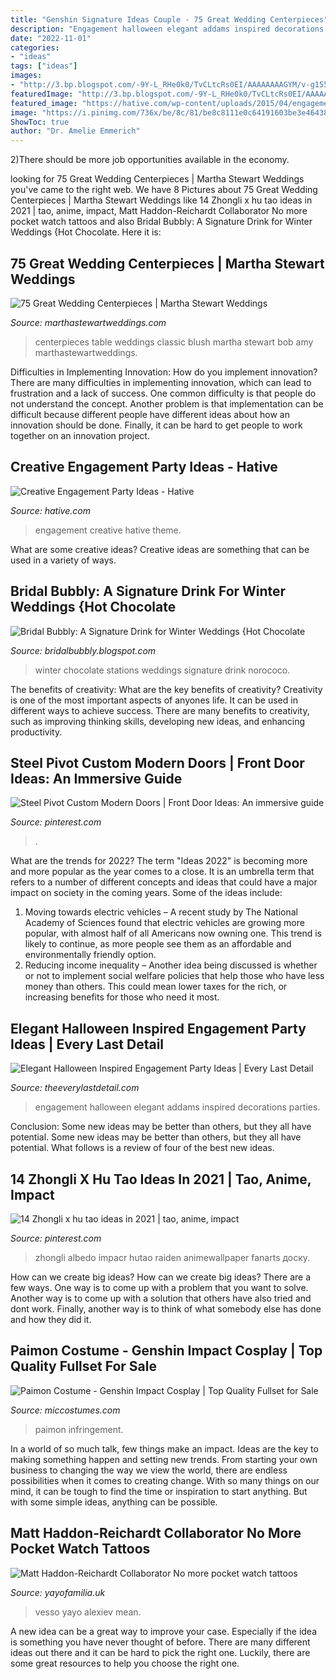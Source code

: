 ```yaml
---
title: "Genshin Signature Ideas Couple - 75 Great Wedding Centerpieces"
description: "Engagement halloween elegant addams inspired decorations parties"
date: "2022-11-01"
categories:
- "ideas"
tags: ["ideas"]
images:
- "http://3.bp.blogspot.com/-9Y-L_RHe0k0/TvCLtcRs0EI/AAAAAAAAGYM/v-g155Ndl2k/s1600/HotChoc3.png"
featuredImage: "http://3.bp.blogspot.com/-9Y-L_RHe0k0/TvCLtcRs0EI/AAAAAAAAGYM/v-g155Ndl2k/s1600/HotChoc3.png"
featured_image: "https://hative.com/wp-content/uploads/2015/04/engagement-party-ideas/engagement-party-ideas.jpg"
image: "https://i.pinimg.com/736x/be/8c/81/be8c8111e0c64191603be3e46438f750.jpg"
ShowToc: true
author: "Dr. Amelie Emmerich"
---
```



2)There should be more job opportunities available in the economy. 

	

		
looking for 75 Great Wedding Centerpieces | Martha Stewart Weddings you've came to the right web. We have 8 Pictures about 75 Great Wedding Centerpieces | Martha Stewart Weddings like 14 Zhongli x hu tao ideas in 2021 | tao, anime, impact, Matt Haddon-Reichardt Collaborator No more pocket watch tattoos and also Bridal Bubbly: A Signature Drink for Winter Weddings {Hot Chocolate. Here it is:
		
    
## 75 Great Wedding Centerpieces | Martha Stewart Weddings

<img loading=lazy src="https://assets.marthastewartweddings.com/styles/wmax-520-highdpi/d39/amy-bob-wedding-table-0753-s111884-0715/amy-bob-wedding-table-0753-s111884-0715_vert.jpg?itok=CMJQhw4L" onerror="this.onerror=null;this.src='https://tse3.mm.bing.net/th?id=OIP.qpzvwDQpf-NMJq2mAaBAFwHaJQ&amp;pid=15.1';" alt="75 Great Wedding Centerpieces | Martha Stewart Weddings">

_Source: marthastewartweddings.com_

>centerpieces table weddings classic blush martha stewart bob amy marthastewartweddings. 

	

Difficulties in Implementing Innovation: How do you implement innovation?
There are many difficulties in implementing innovation, which can lead to frustration and a lack of success. One common difficulty is that people do not understand the concept. Another problem is that implementation can be difficult because different people have different ideas about how an innovation should be done. Finally, it can be hard to get people to work together on an innovation project.

    
## Creative Engagement Party Ideas - Hative

<img loading=lazy src="https://hative.com/wp-content/uploads/2015/04/engagement-party-ideas/engagement-party-ideas.jpg" onerror="this.onerror=null;this.src='https://tse1.mm.bing.net/th?id=OIP.711jK-YYMKIVnnOlxjMGSAHaO0&amp;pid=15.1';" alt="Creative Engagement Party Ideas - Hative">

_Source: hative.com_

>engagement creative hative theme. 

	

What are some creative ideas?
Creative ideas are something that can be used in a variety of ways.

    
## Bridal Bubbly: A Signature Drink For Winter Weddings {Hot Chocolate

<img loading=lazy src="http://3.bp.blogspot.com/-9Y-L_RHe0k0/TvCLtcRs0EI/AAAAAAAAGYM/v-g155Ndl2k/s1600/HotChoc3.png" onerror="this.onerror=null;this.src='https://tse4.mm.bing.net/th?id=OIP.QPdZjMmqY48In6OShM5f4gHaOu&amp;pid=15.1';" alt="Bridal Bubbly: A Signature Drink for Winter Weddings {Hot Chocolate">

_Source: bridalbubbly.blogspot.com_

>winter chocolate stations weddings signature drink norococo. 

	

The benefits of creativity: What are the key benefits of creativity?
Creativity is one of the most important aspects of anyones life. It can be used in different ways to achieve success. There are many benefits to creativity, such as improving thinking skills, developing new ideas, and enhancing productivity.

    
## Steel Pivot Custom Modern Doors | Front Door Ideas: An Immersive Guide

<img loading=lazy src="https://i.pinimg.com/736x/be/8c/81/be8c8111e0c64191603be3e46438f750.jpg" onerror="this.onerror=null;this.src='https://tse4.mm.bing.net/th?id=OIP.3KE2WjV8-fHcHhsXVS_QHwHaNK&amp;pid=15.1';" alt="Steel Pivot Custom Modern Doors | Front Door Ideas: An immersive guide">

_Source: pinterest.com_

>. 

	

What are the trends for 2022?
The term "Ideas 2022" is becoming more and more popular as the year comes to a close. It is an umbrella term that refers to a number of different concepts and ideas that could have a major impact on society in the coming years. Some of the ideas include: 
1) Moving towards electric vehicles – A recent study by The National Academy of Sciences found that electric vehicles are growing more popular, with almost half of all Americans now owning one. This trend is likely to continue, as more people see them as an affordable and environmentally friendly option. 
2) Reducing income inequality – Another idea being discussed is whether or not to implement social welfare policies that help those who have less money than others. This could mean lower taxes for the rich, or increasing benefits for those who need it most.

    
## Elegant Halloween Inspired Engagement Party Ideas | Every Last Detail

<img loading=lazy src="https://s3-us-east-2.amazonaws.com/eldmedia/wp-content/uploads/2013/10/Halloween-Inspired-Engagement-Party-Ideas_0023-1.jpg" onerror="this.onerror=null;this.src='https://tse2.mm.bing.net/th?id=OIP.fTsL-0BGNiaBI4VrI0NOZQHaLF&amp;pid=15.1';" alt="Elegant Halloween Inspired Engagement Party Ideas | Every Last Detail">

_Source: theeverylastdetail.com_

>engagement halloween elegant addams inspired decorations parties. 

	

Conclusion: Some new ideas may be better than others, but they all have potential.
Some new ideas may be better than others, but they all have potential. What follows is a review of four of the best new ideas.

    
## 14 Zhongli X Hu Tao Ideas In 2021 | Tao, Anime, Impact

<img loading=lazy src="https://i.pinimg.com/474x/ba/22/5b/ba225b6e7fa7554fa4c587ac61927fbb.jpg" onerror="this.onerror=null;this.src='https://tse2.mm.bing.net/th?id=OIP.xxP2JA2woSoyxnWpv4qvnwAAAA&amp;pid=15.1';" alt="14 Zhongli x hu tao ideas in 2021 | tao, anime, impact">

_Source: pinterest.com_

>zhongli albedo impacr hutao raiden animewallpaper fanarts доску. 

	

How can we create big ideas?
How can we create big ideas? There are a few ways. One way is to come up with a problem that you want to solve. Another way is to come up with a solution that others have also tried and dont work. Finally, another way is to think of what somebody else has done and how they did it.

    
## Paimon Costume - Genshin Impact Cosplay | Top Quality Fullset For Sale

<img loading=lazy src="https://www.miccostumes.com/images/path-products/image-CGS011P.jpg/&amp;width=1200&amp;height=1200&amp;original=77s8AgZSGN6A&amp;a.jpg" onerror="this.onerror=null;this.src='https://tse2.mm.bing.net/th?id=OIP.nAQ1og-dvw9Sh0JdBpV7sAHaK3&amp;pid=15.1';" alt="Paimon Costume - Genshin Impact Cosplay | Top Quality Fullset for Sale">

_Source: miccostumes.com_

>paimon infringement. 

	

In a world of so much talk, few things make an impact. Ideas are the key to making something happen and setting new trends. From starting your own business to changing the way we view the world, there are endless possibilities when it comes to creating change. With so many things on our mind, it can be tough to find the time or inspiration to start anything. But with some simple ideas, anything can be possible.

    
## Matt Haddon-Reichardt Collaborator No More Pocket Watch Tattoos

<img loading=lazy src="https://cdn.shopify.com/s/files/1/2156/7915/articles/72359347_10157461793772980_389072720748347392_n_734x960.jpg?v=1573821405" onerror="this.onerror=null;this.src='https://tse4.mm.bing.net/th?id=OIP.Pdk_1fcaJ_Y6xpyb8Xi0QgHaJr&amp;pid=15.1';" alt="Matt Haddon-Reichardt Collaborator No more pocket watch tattoos">

_Source: yayofamilia.uk_

>vesso yayo alexiev mean. 

	

A new idea can be a great way to improve your case. Especially if the idea is something you have never thought of before. There are many different ideas out there and it can be hard to pick the right one. Luckily, there are some great resources to help you choose the right one.


